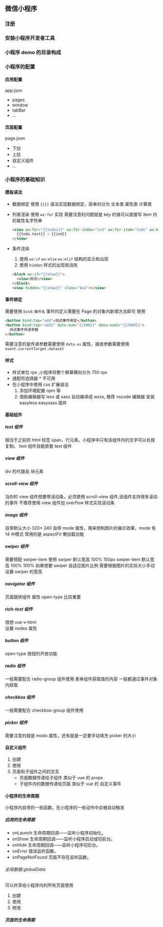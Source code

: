 ## 微信小程序

### 注册

### 安装小程序开发者工具

### 小程序 demo 的目录构成

### 小程序的配置

#### 应用配置

app.json

- pages
- window
- tabBar
- ...

#### 页面配置

page.json

- 下拉
- 上拉
- 自定义组件
- ...

### 小程序的基础知识

#### 模板语法

- 数据绑定
  使用 `{{}}` 语法实现数据绑定，简单的分为 文本类 属性类 计算类

- 列表渲染
  使用 `wx:for` 实现
  需要注意的问题就是 key 的值可以直接写 item 内的属性名字符串

  ```html
  <view wx:for="{{todos}}" wx:for-index="ind" wx:for-item="todo" wx:key="id">
    {{todo.text}} : {{ind}}
  </view>
  ```

- 条件渲染
  1. 使用 `wx:if` `wx:else` `wx:elif` 结构的显示和出现
  2. 使用 `hidden` 样式的出现和消失
  ```html
  <block wx:if="{{show}}">
    <view>测试</view>
  </block>
  <view hidden="{{show}}" class="box"></view>
  ```

#### 事件绑定

需要使用 `bind:事件名`
事件的定义需要在 Page 的对象内新增方法即可
使用

```html
<button bind:tap="add">测试事件绑定</button>
<button bind:tap="add1" data-num="{{100}}" data-num2="{{2000}}">
  测试事件传递参数
</button>
```

需要注意的是传递参数需要使用 `data-xx` 属性，接收参数需要使用 `event.currentTarget.dataset`

#### 样式

- 样式单位 rpx ,小程序将整个屏幕横向分为 750 rpx
- 通配符选择器 \* 不可用
- 在小程序中使用 css 扩展语法
  1. 添加环境配置 npm 等
  2. 借助编辑器写 less 或 sass 自动编译成 wxss, 推荐 vscode 编辑器 安装 easyless easysass 插件

#### 基础组件

##### text 组件

相当于之前的 html 标签 span，行元素。小程序中只有该组件内的文字可以长按复制。
text 组件自能嵌套 text 组件

##### view 组件

div 的代替品 块元素

##### scroll-view 组件

当你的 view 组件想要带滚动条，必须使用 scroll-view 组件,该组件支持很多滚动的事件
不推荐使用 view 组件加 overflow 样式实现滚动条

##### image 组件

自带默认大小 320\* 240
自带 mode 属性，用来控制图片的展示效果，mode 有 14 中模式 常用的是 aspectFit
懒加载功能

##### swiper 组件

需要搭配 swiper-item 使用
swiper 默认宽高 100% 150px
swiper-item 默认宽高 100% 100%
如果想要 swiper 自适应图片比例 需要根据图片的实际大小手动设置 swiper 的宽高

##### navigator 组件

页面跳转组件
属性 open-type 比较重要

##### rich-text 组件

很想 vue v-html  
设置 nodes 属性

##### button 组件

open-type 按钮的开放功能

##### radio 组件

一般需要配合 radio-group 组件使用
表单组件获取值的内容 一般都通过事件对象内获取

##### checkbox 组件

一般需要配合 checkbox-group 组件使用

##### picker 组件

需要注意的就是 modo 属性，还有就是一定要手动填充 picker 的大小

#### 自定义组件

1. 创建
2. 使用
3. 页面和子组件之间的交互
   - 页面数据传递给子组件 类似于 vue 的 props
   - 子组件内的数据传递给页面 类似于 vue 的 自定义事件

#### 小程序的生命周期

小程序内自带的一些函数，在小程序的一些动作中会被自动触发

##### 应用的生命周期

- onLaunch 生命周期回调——监听小程序初始化。
- onShow 生命周期回调——监听小程序启动或切前台。
- onHide 生命周期回调——监听小程序切后台。
- onError 错误监听函数。
- onPageNotFound 页面不存在监听函数。

###### 全局数据 globalData

可以共享给小程序内的所有页面使用

1. 创建
2. 使用
3. 修改

##### 页面的生命周期
